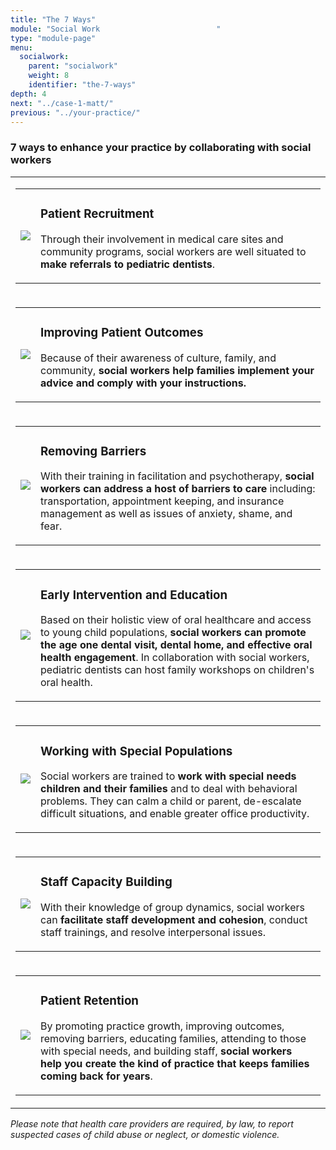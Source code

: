 ```yaml
---
title: "The 7 Ways"
module: "Social Work                          "
type: "module-page"
menu:
  socialwork:
    parent: "socialwork"
    weight: 8
    identifier: "the-7-ways"
depth: 4
next: "../case-1-matt/"
previous: "../your-practice/"
---
```

<div class="pageblock"><h3>7 ways to enhance your practice by collaborating with social workers</h3><table>
<tr>
<td>
<table class="noborders">
<tr>
<td>
<image src="http://match.ccnmtl.columbia.edu/media/img/sw_icons/sw_icon1.png"></image></td>
<td><h3>Patient Recruitment</h3>
<div class="maintext"><p>Through their involvement in medical care sites and community programs, social workers are well situated to <strong>make referrals to pediatric dentists</strong>.</p></div></td>
</tr>
</table>
</td>
</tr>
<tr>
<td>
<table class="noborders">
<tr>
<td>
<image src="http://match.ccnmtl.columbia.edu/media/img/sw_icons/sw_icon2.png"></image></td>
<td><h3>Improving Patient Outcomes</h3>
<div class="maintext"><p>Because of their awareness of culture, family, and community, <strong>social workers help families implement your advice and comply with your instructions.</strong></p></div></td>
</tr>
</table>
</td>
</tr>
<tr>
<td>
<table class="noborders">
<tr>
<td><image src="http://match.ccnmtl.columbia.edu/media/img/sw_icons/sw_icon3.png"></image></td>
<td><h3>Removing Barriers</h3>
<div class="maintext"><p>With their training in facilitation and psychotherapy, <strong>social workers can address a host of barriers to care</strong> including: transportation, appointment keeping, and insurance management as well as issues of anxiety, shame, and fear.</p></div></td>
</tr>
</table>
</td>
</tr>
<tr>
<td>
<table class="noborders">
<tr>
<td><image src="http://match.ccnmtl.columbia.edu/media/img/sw_icons/sw_icon4.png"></image></td>
<td><h3>Early Intervention and Education</h3>
<div class="maintext"><p>Based on their holistic view of oral healthcare and access to young child populations, <strong>social workers can promote the age one dental visit, dental home, and effective oral health engagement</strong>. In collaboration with social workers, pediatric dentists can host family workshops on children's oral health.</p></div></td>
</tr>
</table>
</td>
</tr>
<tr>
<td>
<table class="noborders">
<tr>
<td><image src="http://match.ccnmtl.columbia.edu/media/img/sw_icons/sw_icon5.png"></image></td>
<td><h3>Working with Special Populations</h3>
<div class="maintext"><p>Social workers are trained to <strong>work with special needs children and their families</strong> and to deal with behavioral problems. They can calm a child or parent, de-escalate difficult situations, and enable greater office productivity.</p></div></td>
</tr>
</table>
</td>
</tr>
<tr>
<td>
<table class="noborders">
<tr>
<td><image src="http://match.ccnmtl.columbia.edu/media/img/sw_icons/sw_icon6.png"></image></td>
<td><h3>Staff Capacity Building</h3>
<div class="maintext"><p>With their knowledge of group dynamics, social workers can <strong>facilitate staff development and cohesion</strong>, conduct staff trainings, and resolve interpersonal issues.</p></div></td>
</tr>
</table>
</td>
</tr>
<tr>
<td>
<table class="noborders">
<tr>
<td><image src="http://match.ccnmtl.columbia.edu/media/img/sw_icons/sw_icon7.png"></image></td>
<td><h3>Patient Retention</h3>
<div class="maintext"><p>By promoting practice growth, improving outcomes, removing barriers, educating families, attending to those with special needs, and building staff, <strong>social workers help you create the kind of practice that keeps families coming back for years</strong>.</p>
</div></td>
</tr>
</table>
</td>
</tr>
</table>
<div class="source"><em>Please note that health care providers are required, by law, to report suspected cases of child abuse or neglect, or domestic violence.</em></div>
</div>